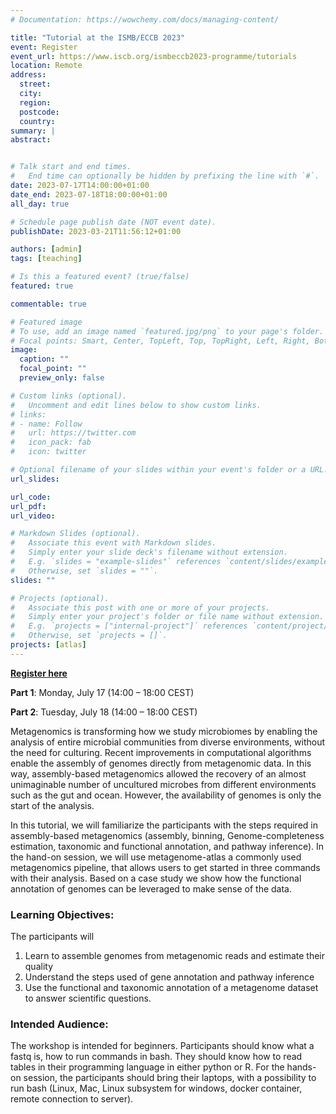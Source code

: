 ```yaml
---
# Documentation: https://wowchemy.com/docs/managing-content/

title: "Tutorial at the ISMB/ECCB 2023"
event: Register
event_url: https://www.iscb.org/ismbeccb2023-programme/tutorials
location: Remote
address:
  street:
  city:
  region:
  postcode:
  country: 
summary: |
abstract:


# Talk start and end times.
#   End time can optionally be hidden by prefixing the line with `#`.
date: 2023-07-17T14:00:00+01:00
date_end: 2023-07-18T18:00:00+01:00
all_day: true

# Schedule page publish date (NOT event date).
publishDate: 2023-03-21T11:56:12+01:00

authors: [admin]
tags: [teaching]

# Is this a featured event? (true/false)
featured: true

commentable: true

# Featured image
# To use, add an image named `featured.jpg/png` to your page's folder. 
# Focal points: Smart, Center, TopLeft, Top, TopRight, Left, Right, BottomLeft, Bottom, BottomRight.
image:
  caption: ""
  focal_point: ""
  preview_only: false

# Custom links (optional).
#   Uncomment and edit lines below to show custom links.
# links:
# - name: Follow
#   url: https://twitter.com
#   icon_pack: fab
#   icon: twitter

# Optional filename of your slides within your event's folder or a URL.
url_slides:

url_code:
url_pdf:
url_video:

# Markdown Slides (optional).
#   Associate this event with Markdown slides.
#   Simply enter your slide deck's filename without extension.
#   E.g. `slides = "example-slides"` references `content/slides/example-slides.md`.
#   Otherwise, set `slides = ""`.
slides: ""

# Projects (optional).
#   Associate this post with one or more of your projects.
#   Simply enter your project's folder or file name without extension.
#   E.g. `projects = ["internal-project"]` references `content/project/deep-learning/index.md`.
#   Otherwise, set `projects = []`.
projects: [atlas]
---
```


[**Register here**](https://www.iscb.org/ismbeccb2023-programme/tutorials)

**Part 1**: Monday, July 17 (14:00 – 18:00 CEST)

**Part 2**: Tuesday, July 18 (14:00 – 18:00 CEST)


Metagenomics is transforming how we study microbiomes by enabling the analysis of entire microbial communities from diverse environments, without the need for culturing. Recent improvements in computational algorithms enable the assembly of genomes directly from metagenomic data. In this way, assembly-based metagenomics allowed the recovery of an almost unimaginable number of uncultured microbes from different environments such as the gut and ocean. However, the availability of genomes is only the start of the analysis.

In this tutorial, we will familiarize the participants with the steps required in assembly-based metagenomics (assembly, binning, Genome-completeness estimation, taxonomic and functional annotation, and pathway inference). In the hand-on session, we will use metagenome-atlas a commonly used metagenomics pipeline, that allows users to get started in three commands with their analysis. Based on a case study we show how the functional annotation of genomes can be leveraged to make sense of the data.

### Learning Objectives:

The participants will
1. Learn to assemble genomes from metagenomic reads and estimate their quality 
2. Understand the steps used of gene annotation and pathway inference
3. Use the functional and taxonomic annotation of a metagenome dataset to answer scientific questions.
   
### Intended Audience:

The workshop is intended for beginners. Participants should know what a fastq is, how to run commands in bash. They should know how to read tables in their programming language in either python or R.  For the hands-on session, the participants should bring their laptops, with a possibility to run bash (Linux, Mac, Linux subsystem for windows, docker container, remote connection to server).